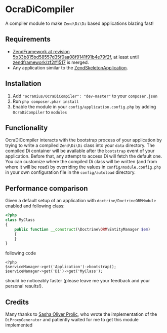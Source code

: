 # OcraDiCompiler

A compiler module to make `Zend\Di\Di` based applications blazing fast!

## Requirements

 -  [ZendFramework at revision 5b33b815bd58557d35f0aa08f9141f91b4e79f2f](https://github.com/Ocramius/zf2/tree/hotfix/di-code-generator-fixes-rebased),
    at least until [zendframework/zf2#1517](https://github.com/zendframework/zf2/pull/1517) is merged.
 -  Any application similar to the
    [ZendSkeletonApplication](https://github.com/zendframework/ZendSkeletonApplication).

## Installation

 1.  Add `"ocramius/OcraDiCompiler": "dev-master"` to your `composer.json`
 2.  Run `php composer.phar install`
 3.  Enable the module in your `config/application.config.php` by adding `OcraDiCompiler` to `modules`

## Functionality

OcraDiCompiler interacts with the bootstrap process of your application by trying to write a compiled `Zend\Di\Di` class
into your `data` directory.
The compiled Di container will be available after the `bootstrap` event of your application. Before that, any attempt
to access Di will fetch the default one.
You can customize where the compiled Di class will be written (and from where it will be read) by overriding the values
in `config/module.config.php` in your own configuration file in the `config/autoload` directory.

## Performance comparison

Given a default setup of an application with `doctrine/DoctrineORMModule` enabled and following class:

```php
<?php
class MyClass
{
    public function __construct(\Doctrine\ORM\EntityManager $em)
    {
    }
}
```

following code

```
<?php
$serviceManager->get('Application')->bootstrap();
$serviceManager->get('Di')->get('MyClass');
```

should be noticeably faster (please leave me your feedback and your personal results!).

## Credits

Many thanks to [Sasha Oliver Prolic](https://github.com/prolic/), who wrote the implementation of the `DiProxyGenerator`
and patiently waited for me to get this module implemented